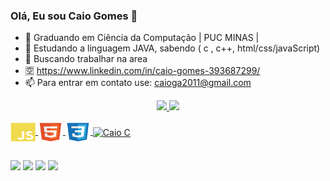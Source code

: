 ### Olá, Eu sou Caio Gomes 👋


- 🔭 Graduando em Ciência da Computação | PUC MINAS |
- 🌱 Estudando a linguagem JAVA, sabendo ( c , c++, html/css/javaScript)
- 👯 Buscando trabalhar na area
- 🈳 https://www.linkedin.com/in/caio-gomes-393687299/
- 📫 Para entrar em contato use: caioga2011@gmail.com


<div align="center">
  <a href="https://github.com/KYOgomes">
  <img height="180em" src="https://github-readme-stats.vercel.app/api?username=KYOgomes&show_icons=true&theme=synthwave&include_all_commits=true&count_private=true"/>
  <img height="180em" src="https://github-readme-stats.vercel.app/api/top-langs/?username=KYOgomes&layout=compact&langs_count=7&theme=synthwave"/>
</div>
  <div style="display: inline_block"><br>
  <img align="center" alt="Caio-Js" height="30" width="40" src="https://raw.githubusercontent.com/devicons/devicon/master/icons/javascript/javascript-plain.svg">
  <img align="center" alt="Caio-HTML" height="30" width="40" src="https://raw.githubusercontent.com/devicons/devicon/master/icons/html5/html5-original.svg">
  <img align="center" alt="Caio-CSS" height="30" width="40" src="https://raw.githubusercontent.com/devicons/devicon/master/icons/css3/css3-original.svg">
  <img align="center" alt="Caio C" height="30" width="40" src="https://cdn.jsdelivr.net/gh/devicons/devicon/icons/c/c-original.svg" />      
</div>

  ##
  
  <div> 
  <a href="https://www.youtube.com/channel/UCO0J-MmyIBlgt-lPxfNqYrA/featured" target="_blank"><img src="https://img.shields.io/badge/YouTube-FF0000?style=for-the-badge&logo=youtube&logoColor=white" target="_blank"></a>
  <a href="https://instagram.com/caiooooo.gomes?igshid=YmMyMTA2M2Y=" target="_blank"><img src="https://img.shields.io/badge/-Instagram-%23E4405F?style=for-the-badge&logo=instagram&logoColor=white" target="_blank"></a>
 	<a href="https://www.twitch.tv/caiogalo9" target="_blank"><img src="https://img.shields.io/badge/Twitch-9146FF?style=for-the-badge&logo=twitch&logoColor=white" target="_blank"></a>
  <a href = "mailto:caioga2011@gmail.com"><img src="https://img.shields.io/badge/-Gmail-%23333?style=for-the-badge&logo=gmail&logoColor=white" target="_blank"></a>
 
 
</div>
